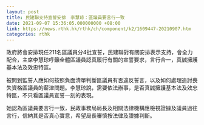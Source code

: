 ```yaml
---
layout: post
title: 民建聯支持宣誓安排　李慧琼：區議員要言行一致
date: 2021-09-07 15:36:05.000000000 +08:00
link: https://news.rthk.hk/rthk/ch/component/k2/1609447-20210907.htm
categories: rthk
---
```


政府將會安排現任211名區議員分4批宣誓，民建聯對有關安排表示支持，會全力配合，主席李慧琼呼籲全體區議員認真履行有關的宣誓要求，言行合一，真誠擁護基本法及效忠特區。

被問到監誓人應如何按照負面清單判斷區議員有否違反誓言，以及如何處理追討喪失資格區議員的薪津問題。李慧琼說，需要依法辦事，是否真誠擁護基本法及效忠特區，不只看區議員宣誓一刻的表現。

她認為區議員要言行一致，民政事務局局長及相關法律機構應檢視證據及議員過往言行，信納其是否真心實意，希望局長審慎按法律及證據判斷。
